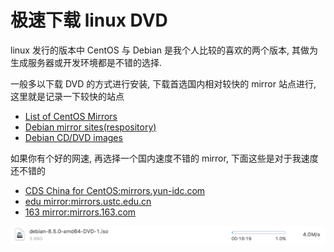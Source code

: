 # 极速下载 linux DVD

linux 发行的版本中 CentOS 与 Debian 是我个人比较的喜欢的两个版本, 其做为生成服务器或开发环境都是不错的选择.

一般多以下载 DVD 的方式进行安装, 下载首选国内相对较快的 mirror 站点进行, 这里就是记录一下较快的站点


* [List of CentOS Mirrors](https://www.centos.org/download/mirrors/)
* [Debian mirror sites(respository)](http://www.debian.org/mirror/list)
* [Debian CD/DVD images](http://www.debian.org/CD/http-ftp/)

如果你有个好的网速, 再选择一个国内速度不错的 mirror, 下面这些是对于我速度还不错的

* [CDS China for CentOS:mirrors.yun-idc.com](http://mirrors.yun-idc.com/centos/)
* [edu mirror:mirrors.ustc.edu.cn](http://mirrors.ustc.edu.cn/debian-cd/)
* [163 mirror:mirrors.163.com](http://mirrors.163.com/)

![Debian downloading...](images/debian-downloading.png)